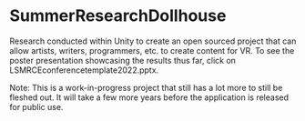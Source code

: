 # SummerResearchDollhouse

Research conducted within Unity to create an open sourced project that can allow artists, writers, programmers, etc. to create content for VR. 
To see the poster presentation showcasing the results thus far, click on LSMRCEconferencetemplate2022.pptx.

Note: This is a work-in-progress project that still has a lot more to still be fleshed out. It will take a few more years before the application is released for public use.
